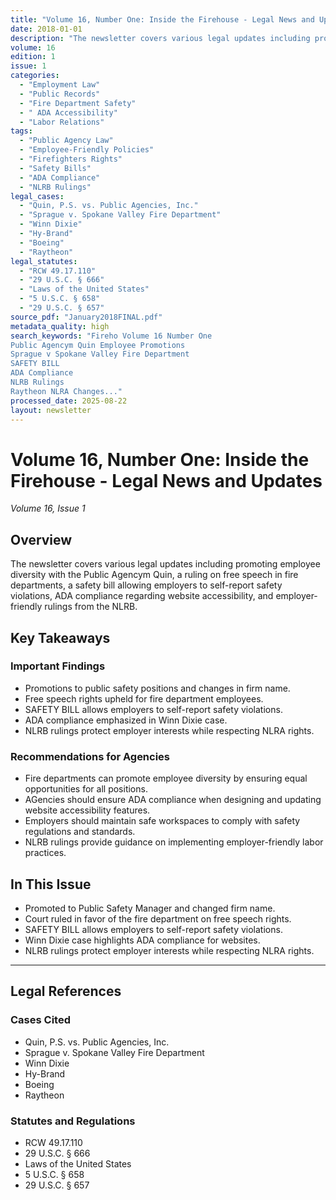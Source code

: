 ```yaml
---
title: "Volume 16, Number One: Inside the Firehouse - Legal News and Updates"
date: 2018-01-01
description: "The newsletter covers various legal updates including promoting employee diversity with the Public Agencym Quin, a ruling on free speech in fire departments, a safety bill allowing employers to self-report safety violations, ADA compliance regarding website accessibility, and employer-friendly rulings from the NLRB."
volume: 16
edition: 1
issue: 1
categories:
  - "Employment Law"
  - "Public Records"
  - "Fire Department Safety"
  - " ADA Accessibility"
  - "Labor Relations"
tags:
  - "Public Agency Law"
  - "Employee-Friendly Policies"
  - "Firefighters Rights"
  - "Safety Bills"
  - "ADA Compliance"
  - "NLRB Rulings"
legal_cases:
  - "Quin, P.S. vs. Public Agencies, Inc."
  - "Sprague v. Spokane Valley Fire Department"
  - "Winn Dixie"
  - "Hy-Brand"
  - "Boeing"
  - "Raytheon"
legal_statutes:
  - "RCW 49.17.110"
  - "29 U.S.C. § 666"
  - "Laws of the United States"
  - "5 U.S.C. § 658"
  - "29 U.S.C. § 657"
source_pdf: "January2018FINAL.pdf"
metadata_quality: high
search_keywords: "Fireho Volume 16 Number One
Public Agencym Quin Employee Promotions
Sprague v Spokane Valley Fire Department
SAFETY BILL
ADA Compliance
NLRB Rulings
Raytheon NLRA Changes..."
processed_date: 2025-08-22
layout: newsletter
---
```


# Volume 16, Number One: Inside the Firehouse - Legal News and Updates

*Volume 16, Issue 1*

## Overview

The newsletter covers various legal updates including promoting employee diversity with the Public Agencym Quin, a ruling on free speech in fire departments, a safety bill allowing employers to self-report safety violations, ADA compliance regarding website accessibility, and employer-friendly rulings from the NLRB.

## Key Takeaways

### Important Findings

- Promotions to public safety positions and changes in firm name.
- Free speech rights upheld for fire department employees.
- SAFETY BILL allows employers to self-report safety violations.
- ADA compliance emphasized in Winn Dixie case.
- NLRB rulings protect employer interests while respecting NLRA rights.

### Recommendations for Agencies

- Fire departments can promote employee diversity by ensuring equal opportunities for all positions.
- AGencies should ensure ADA compliance when designing and updating website accessibility features.
- Employers should maintain safe workspaces to comply with safety regulations and standards.
- NLRB rulings provide guidance on implementing employer-friendly labor practices.

## In This Issue

- Promoted to Public Safety Manager and changed firm name.
- Court ruled in favor of the fire department on free speech rights.
- SAFETY BILL allows employers to self-report safety violations.
- Winn Dixie case highlights ADA compliance for websites.
- NLRB rulings protect employer interests while respecting NLRA rights.

---

## Legal References

### Cases Cited

- Quin, P.S. vs. Public Agencies, Inc.
- Sprague v. Spokane Valley Fire Department
- Winn Dixie
- Hy-Brand
- Boeing
- Raytheon

### Statutes and Regulations

- RCW 49.17.110
- 29 U.S.C. § 666
- Laws of the United States
- 5 U.S.C. § 658
- 29 U.S.C. § 657

